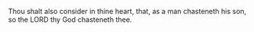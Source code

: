 Thou shalt also consider in thine heart, that, as a man chasteneth his son, so the LORD thy God chasteneth thee.
